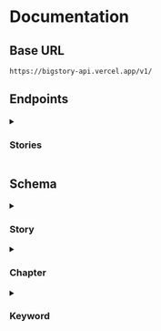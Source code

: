 # Documentation

## Base URL

```
https://bigstory-api.vercel.app/v1/
```

## Endpoints

<details>
  <summary><h3>Stories</h3></summary>

<!-- Start | Get all stories -->

- <details>
    <summary><h4>Get all stories</h4></summary>

  Returns all stories without pagination. You can also search for stories by providing a query parameter.

  ```http
  GET /stories
  ```

  ##### Parameters

  |  Name   |   Type   | Description      | Required | Default |
  | :-----: | :------: | ---------------- | :------: | :-----: |
  | `query` | `string` | The search query |   :x:    |    -    |

  ##### Success Response

  ```json
  {
    "message": "Stories fetched successfully",
    "data": [
      {
        "id": 1,
        "title": "The Big Story",
        "writer": "John Doe",
        "synopsis": "A story about a big story",
        "category": "Technology",
        "status": 1,
        "cover": "https://bigstory-api.vercel.app/v1/images/cover.jpg"
      }
    ]
  }
  ```

  </details>

<!-- End | Get all stories -->

<!-- Start | Get a story -->

- <details>
    <summary><h4>Get a story</h4></summary>

  Returns a story by its ID.

  ```http
  GET /stories/:id
  ```

  ##### Parameters

  | Name |   Type   | Description  |      Required      | Default |
  | :--: | :------: | ------------ | :----------------: | :-----: |
  | `id` | `number` | The story ID | :heavy_check_mark: |    -    |

  ##### Success Response

  ```json
  {
    "message": "Story fetched successfully",
    "data": {
      "id": 1,
      "title": "The Big Story",
      "writer": "John Doe",
      "synopsis": "A story about a big story",
      "category": "Technology",
      "status": 1,
      "cover": "https://bigstory-api.vercel.app/v1/images/cover.jpg"
    }
  }
  ```

  ##### Error Response

  - story not found

    **Status:** 404\
    **Status Text:** story not found

  </details>

<!-- End | Get a story -->

<!-- Start | Get chapters story -->

- <details>
    <summary><h4>Get chapters of a story</h4></summary>

  Returns chapters of a story.

  ```http
  GET /stories/:id/chapters
  ```

  ##### Parameters

  | Name |   Type   | Description  |      Required      | Default |
  | :--: | :------: | ------------ | :----------------: | :-----: |
  | `id` | `number` | The story ID | :heavy_check_mark: |    -    |

  ##### Success Response

  ```json
  {
    "message": "story fetched successfully",
    "data": []
  }
  ```

  ##### Error Response

  - story not found

    **Status:** 404\
    **Status Text:** story not found

  </details>

<!-- End | Get chapters story -->

</details>

## Schema

<details>
  <summary><h3>Story</h3></summary>

```ts
type Draft = 0;
type Published = 1;

interface Story {
  id: number;
  title: string;
  writer: string;
  synopsis: string;
  category: "Financial" | "Technology" | "Health";
  status: Draft | Published;
  cover: string;
  keywords: Keyword[];
  chapters: Chapter[];
}
```

</details>

<details>
  <summary><h3>Chapter</h3></summary>

```ts
interface Chapter {
  id: number;
  title: string;
  body: string;
  story: Story;
  updatedAt: string;
}
```

</details>

<details>
  <summary><h3>Keyword</h3></summary>

```ts
interface Keyword {
  id: number;
  text: string;
}
```

</details>

